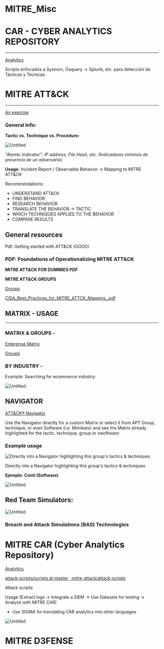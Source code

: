 # MITRE_Misc

# CAR - CYBER ANALYTICS REPOSITORY

---

[Analytics](https://car.mitre.org/analytics/)

Scripts enfocados a Sysmon, Osquery → Splunk, etc. para detección de Tácticas y Técnicas

# MITRE ATT&CK

---

[An exercise](https://www.notion.so/An-exercise-35fa36cffe5b4a4985947d35bf7da2b7)

### General Info:

**Tactic vs. Technique vs. Procedure:**

![Untitled](https://s3-us-west-2.amazonaws.com/secure.notion-static.com/3dec05d4-6cce-467c-b9d0-6944af68283f/Untitled.png)

*"Atomic Indicator": IP address, File Hash, etc. (Indicadores mínimos de presencia de un adversario)*

**Usage**: Incident Report / Observable Behavior → Mapping to MITRE ATT&CK

Recommendations:

- UNDERSTAND ATT&CK
- FIND BEHAVIOR
- RESEARCH BEHAVIOR
- TRANSLATE THE BEHAVIOR → TACTIC
- WHICH TECHNIQUES APPLIES TO THE BEHAVIOR
- COMPARE RESULTS

## General resources

Pdf: Getting started with ATT&CK (GOOD)

[](https://www.mitre.org/sites/default/files/publications/mitre-getting-started-with-attack-october-2019.pdf)

### PDF: Foundations of Operationalizing MITRE ATT&CK

[](https://academy.attackiq.com/learn/topicGroups/232eea9f-1b5a-44a7-b58b-83cd705de2f3/download?token=eyJhbGciOiJIUzI1NiIsInR5cCI6IkpXVCJ9.eyJxdWVyeSI6eyJ0b3BpY0dyb3VwSWQiOiIzOGY4NmI0NS04MTUxLTQ2NmYtYTQxNi0yYmIwNjUxMGE2MDkiLCJjYXRlZ29yeUluZGV4IjoiMCIsInN1YmNhdGVnb3J5SW5kZXgiOiIwIiwiZmlsZUluZGV4IjoiMCIsImRvd25sb2FkIjoiIn0sImNvdXJzZUlkIjoiMjMyZWVhOWYtMWI1YS00NGE3LWI1OGItODNjZDcwNWRlMmYzIiwiaWF0IjoxNjM0MDAxOTY2LCJleHAiOjE2MzQwMDIyNjZ9.Ndsu2fJsOXQIqvKWYsEuC8O8RNr0Nrr1n6SXf6UlDCg)

**MITRE ATT&CK FOR DUMMIES PDF**

[](https://attackiq.com/wp-content/uploads/2020/12/9781119748106.pdf)

**MITRE ATT&CK GROUPS**

[Groups](https://attack.mitre.org/groups/)

[CISA_Best_Practices_for_MITRE_ATTCK_Mapping_.pdf](https://s3-us-west-2.amazonaws.com/secure.notion-static.com/42d43062-2a59-4df5-ae76-9e1763472ea4/CISA_Best_Practices_for_MITRE_ATTCK_Mapping_.pdf)

## MATRIX - USAGE

---

### MATRIX & GROUPS -

[Enterprise Matrix](https://attack.mitre.org/matrices/enterprise/)

[Groups](https://attack.mitre.org/groups/)

### BY INDUSTRY -

Example: Searching for ecommerce industry:

![Untitled](https://s3-us-west-2.amazonaws.com/secure.notion-static.com/b286f28c-db30-49a3-9f65-768a73804e92/Untitled.png)

## NAVIGATOR

[ATT&CK® Navigator](https://mitre-attack.github.io/attack-navigator/)

Use the Navigator directly for a custom Matrix or select it from APT Group, technique, or even Software (i.e. Mimikatz) and see the Matrix already highlighted for the tactic, technique, group or swoftware:

### Example usage

![Directly into a Navigator highlighting this group's tactics & techniques](https://s3-us-west-2.amazonaws.com/secure.notion-static.com/d293fef5-c103-4954-9201-474e5547af89/Untitled.png)

Directly into a Navigator highlighting this group's tactics & techniques

**Ejemplo: Conti (Software)**

![Untitled](https://s3-us-west-2.amazonaws.com/secure.notion-static.com/f5bf621d-0d75-4fc3-a805-9deb8212db5f/Untitled.png)

## Red Team Simulators:

![Untitled](https://s3-us-west-2.amazonaws.com/secure.notion-static.com/0fd783d7-f386-45ae-b8cb-c6f203d0701b/Untitled.png)

### Breach and Attack Simulations (BAS) Technologies

[](https://medium.com/@george.fekkas/breach-and-attack-simulation-bas-technologies-10e2777ee5af)

# MITRE CAR (Cyber Analytics Repository)

[Analytics](https://car.mitre.org/analytics)

[attack-scripts/scripts at master · mitre-attack/attack-scripts](https://github.com/mitre-attack/attack-scripts/tree/master/scripts)

Attack scripts

Usage (Extract logs → Integrate a SIEM → Use Datasets for testing → Analyze with MITRE CAR)

- Use SIGMA for translating CAR analytics into other languages

![Untitled](https://s3-us-west-2.amazonaws.com/secure.notion-static.com/49a2f49f-ae06-4786-9d94-c98aefd8c5fc/Untitled.png)

# MITRE D3FENSE

[]()
